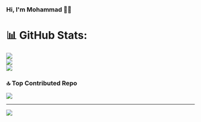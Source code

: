 ### Hi, I'm Mohammad 👋🏻

# 📊 GitHub Stats:
![](https://github-readme-stats.vercel.app/api?username=MohammadFartoot&theme=github_dark&hide_border=true&include_all_commits=true&count_private=false)<br/>
![](https://nirzak-streak-stats.vercel.app/?user=MohammadFartoot&theme=github_dark&hide_border=true)<br/>
![](https://github-readme-stats.vercel.app/api/top-langs/?username=MohammadFartoot&theme=github_dark&hide_border=true&include_all_commits=true&count_private=false&layout=compact)

### 🔝 Top Contributed Repo
![](https://github-contributor-stats.vercel.app/api?username=MohammadFartoot&limit=5&theme=github_dark&combine_all_yearly_contributions=true)

---
[![](https://visitcount.itsvg.in/api?id=MohammadFartoot&icon=0&color=0)](https://visitcount.itsvg.in)

<!-- Proudly created with GPRM ( https://gprm.itsvg.in ) -->
